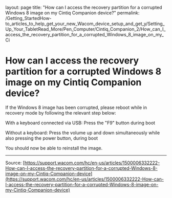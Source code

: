 layout: page
title: "How can I access the recovery partition for a corrupted Windows 8 image on my Cintiq Companion device?"
permalink: /Getting_StartedHow-to_articles_to_help_get_your_new_Wacom_device_setup_and_get_y/Setting_Up_Your_TabletRead_More/Pen_Computer/Cintiq_Companion_2/How_can_I_access_the_recovery_partition_for_a_corrupted_Windows_8_image_on_my_Ci

# How can I access the recovery partition for a corrupted Windows 8 image on my Cintiq Companion device?

If the Windows 8 image has been corrupted, please reboot while in recovery mode by following the relevant step below:


With a keyboard connected via USB: Press the "F9" button during boot


Without a keyboard: Press the volume up and down simultaneously while also pressing the power button, during boot


You should now be able to reinstall the image.

---
Source: [https://support.wacom.com/hc/en-us/articles/1500006332222-How-can-I-access-the-recovery-partition-for-a-corrupted-Windows-8-image-on-my-Cintiq-Companion-device](https://support.wacom.com/hc/en-us/articles/1500006332222-How-can-I-access-the-recovery-partition-for-a-corrupted-Windows-8-image-on-my-Cintiq-Companion-device)
